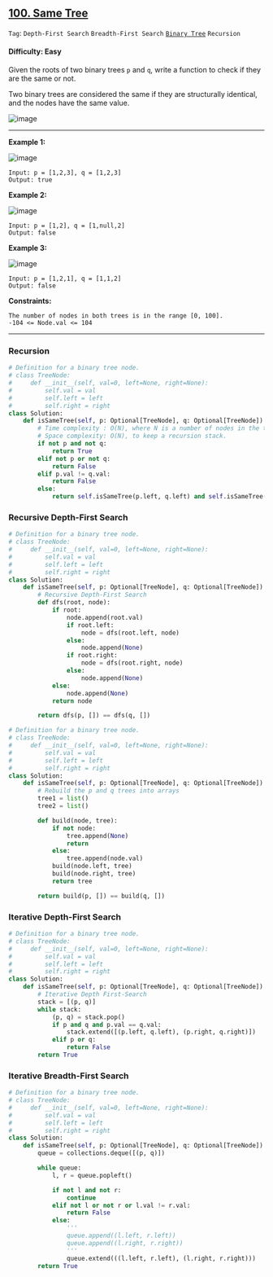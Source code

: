## [100. Same Tree](https://leetcode.com/problems/same-tree/)

```Tag```: ```Depth-First Search``` ```Breadth-First Search``` [```Binary Tree```](https://github.com/quananhle/Python/tree/main/Software%20Engineering%20Practicing/Concepts/Binary/Binary%20Tree) ```Recursion```

#### Difficulty: Easy

Given the roots of two binary trees ```p``` and ```q```, write a function to check if they are the same or not.

Two binary trees are considered the same if they are structurally identical, and the nodes have the same value.

![image](https://github.com/quananhle/Python/assets/35042430/238c9eff-8dac-460b-8ce2-49d2916a2c0c)

---

__Example 1:__

![image](https://assets.leetcode.com/uploads/2020/12/20/ex1.jpg)
```
Input: p = [1,2,3], q = [1,2,3]
Output: true
```

__Example 2:__

![image](https://assets.leetcode.com/uploads/2020/12/20/ex2.jpg)
```
Input: p = [1,2], q = [1,null,2]
Output: false
```

__Example 3:__

![image](https://assets.leetcode.com/uploads/2020/12/20/ex3.jpg)
```
Input: p = [1,2,1], q = [1,1,2]
Output: false
```

__Constraints:__
```
The number of nodes in both trees is in the range [0, 100].
-104 <= Node.val <= 104
```

---

### Recursion

```Python
# Definition for a binary tree node.
# class TreeNode:
#     def __init__(self, val=0, left=None, right=None):
#         self.val = val
#         self.left = left
#         self.right = right
class Solution:
    def isSameTree(self, p: Optional[TreeNode], q: Optional[TreeNode]) -> bool:
        # Time complexity : O(N), where N is a number of nodes in the tree
        # Space complexity: O(N), to keep a recursion stack.
        if not p and not q:
            return True
        elif not p or not q:
            return False
        elif p.val != q.val:
            return False
        else:
            return self.isSameTree(p.left, q.left) and self.isSameTree(p.right, q.right)
```

### Recursive Depth-First Search

```Python
# Definition for a binary tree node.
# class TreeNode:
#     def __init__(self, val=0, left=None, right=None):
#         self.val = val
#         self.left = left
#         self.right = right
class Solution:
    def isSameTree(self, p: Optional[TreeNode], q: Optional[TreeNode]) -> bool:
        # Recursive Depth-First Search
        def dfs(root, node):
            if root:
                node.append(root.val)
                if root.left:
                    node = dfs(root.left, node)
                else:
                    node.append(None)
                if root.right:
                    node = dfs(root.right, node)
                else:
                    node.append(None)
            else:
                node.append(None)
            return node

        return dfs(p, []) == dfs(q, [])
```

```Python
# Definition for a binary tree node.
# class TreeNode:
#     def __init__(self, val=0, left=None, right=None):
#         self.val = val
#         self.left = left
#         self.right = right
class Solution:
    def isSameTree(self, p: Optional[TreeNode], q: Optional[TreeNode]) -> bool:
        # Rebuild the p and q trees into arrays
        tree1 = list()
        tree2 = list()

        def build(node, tree):
            if not node:
                tree.append(None)
                return
            else:
                tree.append(node.val)
            build(node.left, tree)
            build(node.right, tree)
            return tree

        return build(p, []) == build(q, [])
```

### Iterative Depth-First Search

```Python
# Definition for a binary tree node.
# class TreeNode:
#     def __init__(self, val=0, left=None, right=None):
#         self.val = val
#         self.left = left
#         self.right = right
class Solution:
    def isSameTree(self, p: Optional[TreeNode], q: Optional[TreeNode]) -> bool:
        # Iterative Depth First-Search
        stack = [(p, q)]
        while stack:
            (p, q) = stack.pop()
            if p and q and p.val == q.val:
                stack.extend([(p.left, q.left), (p.right, q.right)])
            elif p or q:
                return False
        return True
```

### Iterative Breadth-First Search

```Python
# Definition for a binary tree node.
# class TreeNode:
#     def __init__(self, val=0, left=None, right=None):
#         self.val = val
#         self.left = left
#         self.right = right
class Solution:
    def isSameTree(self, p: Optional[TreeNode], q: Optional[TreeNode]) -> bool:
        queue = collections.deque([(p, q)])

        while queue:
            l, r = queue.popleft()

            if not l and not r:
                continue
            elif not l or not r or l.val != r.val:
                return False
            else:
                '''
                queue.append((l.left, r.left))
                queue.append((l.right, r.right))
                '''
                queue.extend(((l.left, r.left), (l.right, r.right)))
        return True
```
